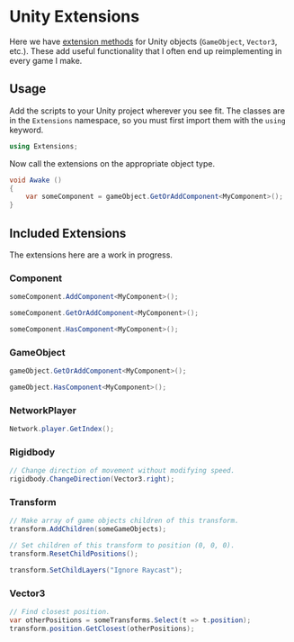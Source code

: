 # Unity Extensions

Here we have [extension methods](http://en.wikipedia.org/wiki/Extension_method)
for Unity objects (`GameObject`, `Vector3`, etc.). These add useful
functionality that I often end up reimplementing in every game I make.


## Usage

Add the scripts to your Unity project wherever you see fit. The classes are
in the `Extensions` namespace, so you must first import them with the `using`
keyword.

```csharp
using Extensions;
```

Now call the extensions on the appropriate object type.

```csharp
void Awake ()
{
    var someComponent = gameObject.GetOrAddComponent<MyComponent>();
}
```


## Included Extensions

The extensions here are a work in progress.

### Component

```csharp
someComponent.AddComponent<MyComponent>();

someComponent.GetOrAddComponent<MyComponent>();

someComponent.HasComponent<MyComponent>();
```

### GameObject

```csharp
gameObject.GetOrAddComponent<MyComponent>();

gameObject.HasComponent<MyComponent>();
```

### NetworkPlayer

```csharp
Network.player.GetIndex();
```

### Rigidbody

```csharp
// Change direction of movement without modifying speed.
rigidbody.ChangeDirection(Vector3.right);
```

### Transform

```csharp
// Make array of game objects children of this transform.
transform.AddChildren(someGameObjects);

// Set children of this transform to position (0, 0, 0).
transform.ResetChildPositions();

transform.SetChildLayers("Ignore Raycast");
```

### Vector3

```csharp
// Find closest position.
var otherPositions = someTransforms.Select(t => t.position);
transform.position.GetClosest(otherPositions);
```
